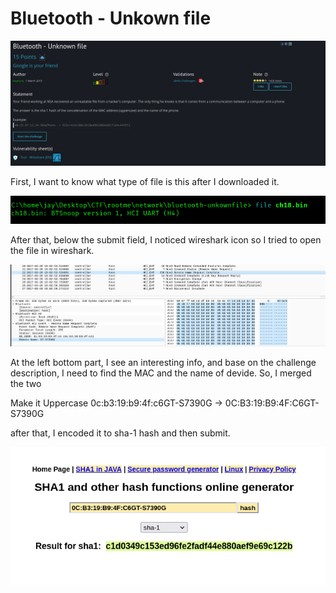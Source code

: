 # Bluetooth - Unkown file

![image](image.png)

First, I want to know what type of file is this after I downloaded it.

![Alt text](image-1.png)

After that, below the submit field, I noticed wireshark icon so I tried to open the file in wireshark. 

![image-2](image-2.png)

At the left bottom part, I see an interesting info, and base on the challenge description, I need to find the MAC and the name of devide. So, I merged the two

Make it Uppercase
0c:b3:19:b9:4f:c6GT-S7390G -> 0C:B3:19:B9:4F:C6GT-S7390G

after that, I encoded it to sha-1 hash and then submit.

![img](image-3.png)
